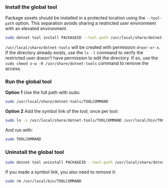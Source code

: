 ### Install the global tool

Package assets should be installed in a protected location using the `--tool-path` option. This separation avoids sharing a restricted user environment with an elevated environment.

```bash
sudo dotnet tool install PACKAGEID --tool-path /usr/local/share/dotnet-tools
```

`/usr/local/share/dotnet-tools` will be created with permission `drwxr-xr-x`. If the directory already exists, use the `ls -l` command to verify the restricted user doesn't have permission to edit the directory. If so, use the `sudo chmod o-w -R /usr/share/dotnet-tools` command to remove the access.

### Run the global tool

**Option 1** Use the full path with sudo:

```bash
sudo /usr/local/share/dotnet-tools/TOOLCOMMAND
```

**Option 2** Add the symbol link of the tool, once per tool:

```bash
sudo ln -s /usr/local/share/dotnet-tools/TOOLCOMMAND /usr/local/bin/TOOLCOMMAND
```

And run with:

```bash
sudo TOOLCOMMAND
```

### Uninstall the global tool

```bash
sudo dotnet tool uninstall PACKAGEID --tool-path /usr/local/share/dotnet-tools
```

If you made a symbol link, you also need to remove it:

```bash
sudo rm /usr/local/bin/TOOLCOMMAND
```

